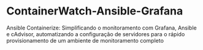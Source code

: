 # ContainerWatch-Ansible-Grafana
Ansible Containerize: Simplificando o monitoramento com Grafana, Ansible e cAdvisor, automatizando a configuração de servidores para o rápido provisionamento de um ambiente de monitoramento completo
